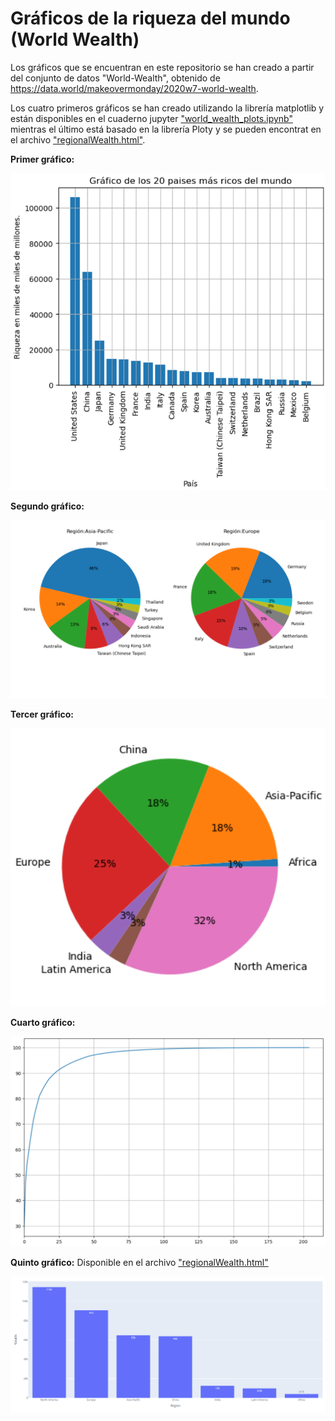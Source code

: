 # Gráficos de la riqueza del mundo (World Wealth)
Los gráficos que se encuentran en este repositorio se han creado a partir del conjunto de datos "World-Wealth", obtenido de https://data.world/makeovermonday/2020w7-world-wealth.

Los cuatro primeros gráficos se han creado utilizando la librería matplotlib y están disponibles en el cuaderno jupyter ["world_wealth_plots.ipynb"](world_wealth_plots.ipynb) mientras el último está basado en la librería Ploty y se pueden encontrat en el archivo ["regionalWealth.html"](regionalWealth.html).

**Primer gráfico:** 

![Image text](https://github.com/orlandoch/world-wealth/raw/main/img/20_paises_mas_ricos.PNG)

**Segundo gráfico:** 

![Image text](https://github.com/orlandoch/world-wealth/raw/main/img/regiones_10_paises.PNG)

**Tercer gráfico:** 

![Image text](https://github.com/orlandoch/world-wealth/raw/main/img/porcentaje_regiones.PNG)

**Cuarto gráfico:** 

![Image text](https://github.com/orlandoch/world-wealth/raw/main/img/porcentaje_acumulado.PNG)

**Quinto gráfico:** Disponible en el archivo ["regionalWealth.html"](regionalWealth.html)

![Image text](https://github.com/orlandoch/world-wealth/raw/main/img/plotly.PNG)
